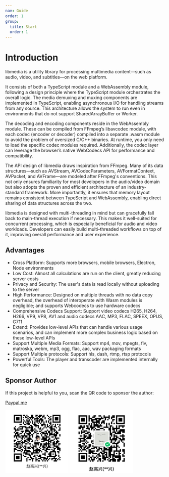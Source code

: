 ```yaml
---
nav: Guide
order: 1
group:
  title: Start
  order: 1
---
```


# Introduction

libmedia is a utility library for processing multimedia content—such as audio, video, and subtitles—on the web platform.

It consists of both a TypeScript module and a WebAssembly module, following a design principle where the TypeScript module orchestrates the overall logic. The media demuxing and muxing components are implemented in TypeScript, enabling asynchronous I/O for handling streams from any source. This architecture allows the system to run even in environments that do not support SharedArrayBuffer or Worker.

The decoding and encoding components reside in the WebAssembly module. These can be compiled from FFmpeg’s libavcodec module, with each codec (encoder or decoder) compiled into a separate .wasm module to avoid the problem of oversized C/C++ binaries. At runtime, you only need to load the specific codec modules required. Additionally, the codec layer can leverage the browser’s native WebCodecs API for performance and compatibility.

The API design of libmedia draws inspiration from FFmpeg. Many of its data structures—such as AVStream, AVCodecParameters, AVFormatContext, AVPacket, and AVFrame—are modeled after FFmpeg's conventions. This not only ensures familiarity for most developers in the audio/video domain but also adopts the proven and efficient architecture of an industry-standard framework. More importantly, it ensures that memory layout remains consistent between TypeScript and WebAssembly, enabling direct sharing of data structures across the two.

libmedia is designed with multi-threading in mind but can gracefully fall back to main-thread execution if necessary. This makes it well-suited for concurrent processing, which is especially beneficial for audio and video workloads. Developers can easily build multi-threaded workflows on top of it, improving overall performance and user experience.

## Advantages

- Cross Platform: Supports more browsers, mobile browsers, Electron, Node environments
- Low Cost: Almost all calculations are run on the client, greatly reducing server costs
- Privacy and Security: The user's data is read locally without uploading to the server
- High Performance: Designed on multiple threads with no data copy overhead, the overhead of interoperate with Wasm modules is negligible; and supports Webcodecs to use hardware codecs
- Comprehensive Codecs Support: Support video codecs H265, H264, H266, VP9, ​​VP8, AV1 and audio codecs AAC, MP3, FLAC, SPEEX, OPUS, G711
- Extend: Provides low-level APIs that can handle various usage scenarios, and can implement more complex business logic based on these low-level APIs
- Support Multiple Media Formats: Support mp4, mov, mpegts, flv, matroska, webm, mp3, ogg, flac, aac, wav packaging formats
- Support Multiple protocols: Support hls, dash, rtmp, rtsp protocols
- Powerful Tools: The player and transcoder are implemented internally for quick use

## Sponsor Author

If this project is helpful to you, scan the QR code to sponsor the author:

[Paypal.me](https://paypal.me/zhaohappylibmedia)

<img src="../../public/img/alipay-qcode.png" width="200" alt="alipay" />
<img src="../../public/img/wechat-qcode.png" width="200" alt="wechat-pay" />